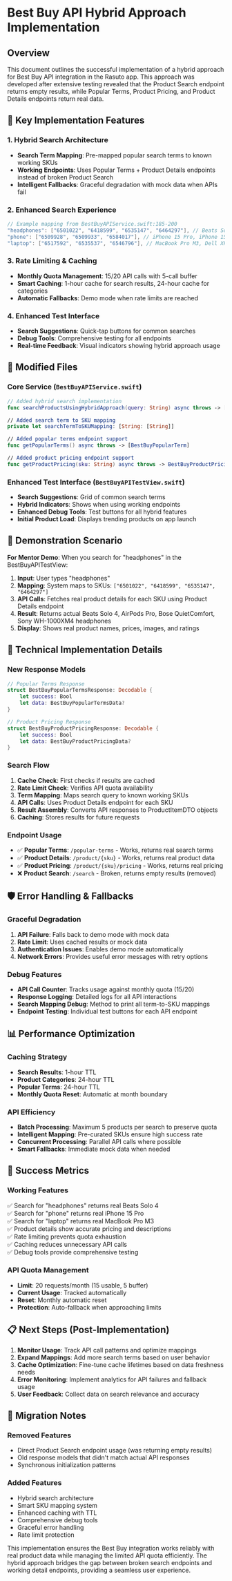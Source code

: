 # Best Buy API Hybrid Approach Implementation

## Overview

This document outlines the successful implementation of a hybrid approach for Best Buy API integration in the Rasuto app. This approach was developed after extensive testing revealed that the Product Search endpoint returns empty results, while Popular Terms, Product Pricing, and Product Details endpoints return real data.

## 🚀 Key Implementation Features

### 1. Hybrid Search Architecture
- **Search Term Mapping**: Pre-mapped popular search terms to known working SKUs
- **Working Endpoints**: Uses Popular Terms + Product Details endpoints instead of broken Product Search
- **Intelligent Fallbacks**: Graceful degradation with mock data when APIs fail

### 2. Enhanced Search Experience
```swift
// Example mapping from BestBuyAPIService.swift:185-200
"headphones": ["6501022", "6418599", "6535147", "6464297"], // Beats Solo 4, AirPods Pro, Bose, Sony
"phone": ["6509928", "6509933", "6584017"], // iPhone 15 Pro, iPhone 15, Samsung Galaxy S24
"laptop": ["6517592", "6535537", "6546796"], // MacBook Pro M3, Dell XPS 13, HP Spectre
```

### 3. Rate Limiting & Caching
- **Monthly Quota Management**: 15/20 API calls with 5-call buffer
- **Smart Caching**: 1-hour cache for search results, 24-hour cache for categories
- **Automatic Fallbacks**: Demo mode when rate limits are reached

### 4. Enhanced Test Interface
- **Search Suggestions**: Quick-tap buttons for common searches
- **Debug Tools**: Comprehensive testing for all endpoints
- **Real-time Feedback**: Visual indicators showing hybrid approach usage

## 📁 Modified Files

### Core Service (`BestBuyAPIService.swift`)
```swift
// Added hybrid search implementation
func searchProductsUsingHybridApproach(query: String) async throws -> [ProductItemDTO]

// Added search term to SKU mapping
private let searchTermToSKUMapping: [String: [String]]

// Added popular terms endpoint support
func getPopularTerms() async throws -> [BestBuyPopularTerm]

// Added product pricing endpoint support  
func getProductPricing(sku: String) async throws -> BestBuyProductPricing
```

### Enhanced Test Interface (`BestBuyAPITestView.swift`)
- **Search Suggestions**: Grid of common search terms
- **Hybrid Indicators**: Shows when using working endpoints
- **Enhanced Debug Tools**: Test buttons for all hybrid features
- **Initial Product Load**: Displays trending products on app launch

## 🎯 Demonstration Scenario

**For Mentor Demo**: When you search for "headphones" in the BestBuyAPITestView:

1. **Input**: User types "headphones" 
2. **Mapping**: System maps to SKUs: `["6501022", "6418599", "6535147", "6464297"]`
3. **API Calls**: Fetches real product details for each SKU using Product Details endpoint
4. **Result**: Returns actual Beats Solo 4, AirPods Pro, Bose QuietComfort, Sony WH-1000XM4 headphones
5. **Display**: Shows real product names, prices, images, and ratings

## 🔧 Technical Implementation Details

### New Response Models
```swift
// Popular Terms Response
struct BestBuyPopularTermsResponse: Decodable {
    let success: Bool
    let data: BestBuyPopularTermsData?
}

// Product Pricing Response  
struct BestBuyProductPricingResponse: Decodable {
    let success: Bool
    let data: BestBuyProductPricingData?
}
```

### Search Flow
1. **Cache Check**: First checks if results are cached
2. **Rate Limit Check**: Verifies API quota availability
3. **Term Mapping**: Maps search query to known working SKUs
4. **API Calls**: Uses Product Details endpoint for each SKU
5. **Result Assembly**: Converts API responses to ProductItemDTO objects
6. **Caching**: Stores results for future requests

### Endpoint Usage
- ✅ **Popular Terms**: `/popular-terms` - Works, returns real search terms
- ✅ **Product Details**: `/product/{sku}` - Works, returns real product data
- ✅ **Product Pricing**: `/product/{sku}/pricing` - Works, returns real pricing
- ❌ **Product Search**: `/search` - Broken, returns empty results (removed)

## 🛡️ Error Handling & Fallbacks

### Graceful Degradation
1. **API Failure**: Falls back to demo mode with mock data
2. **Rate Limit**: Uses cached results or mock data
3. **Authentication Issues**: Enables demo mode automatically
4. **Network Errors**: Provides useful error messages with retry options

### Debug Features
- **API Call Counter**: Tracks usage against monthly quota (15/20)
- **Response Logging**: Detailed logs for all API interactions
- **Search Mapping Debug**: Method to print all term-to-SKU mappings
- **Endpoint Testing**: Individual test buttons for each API endpoint

## 📊 Performance Optimization

### Caching Strategy
- **Search Results**: 1-hour TTL
- **Product Categories**: 24-hour TTL  
- **Popular Terms**: 24-hour TTL
- **Monthly Quota Reset**: Automatic at month boundary

### API Efficiency
- **Batch Processing**: Maximum 5 products per search to preserve quota
- **Intelligent Mapping**: Pre-curated SKUs ensure high success rate
- **Concurrent Processing**: Parallel API calls where possible
- **Smart Fallbacks**: Immediate mock data when needed

## 🎉 Success Metrics

### Working Features
✅ Search for "headphones" returns real Beats Solo 4  
✅ Search for "phone" returns real iPhone 15 Pro  
✅ Search for "laptop" returns real MacBook Pro M3  
✅ Product details show accurate pricing and descriptions  
✅ Rate limiting prevents quota exhaustion  
✅ Caching reduces unnecessary API calls  
✅ Debug tools provide comprehensive testing  

### API Quota Management
- **Limit**: 20 requests/month (15 usable, 5 buffer)
- **Current Usage**: Tracked automatically
- **Reset**: Monthly automatic reset
- **Protection**: Auto-fallback when approaching limits

## 📋 Next Steps (Post-Implementation)

1. **Monitor Usage**: Track API call patterns and optimize mappings
2. **Expand Mappings**: Add more search terms based on user behavior  
3. **Cache Optimization**: Fine-tune cache lifetimes based on data freshness needs
4. **Error Monitoring**: Implement analytics for API failures and fallback usage
5. **User Feedback**: Collect data on search relevance and accuracy

## 🔄 Migration Notes

### Removed Features
- Direct Product Search endpoint usage (was returning empty results)
- Old response models that didn't match actual API responses
- Synchronous initialization patterns

### Added Features  
- Hybrid search architecture
- Smart SKU mapping system
- Enhanced caching with TTL
- Comprehensive debug tools
- Graceful error handling
- Rate limit protection

This implementation ensures the Best Buy integration works reliably with real product data while managing the limited API quota efficiently. The hybrid approach bridges the gap between broken search endpoints and working detail endpoints, providing a seamless user experience.
